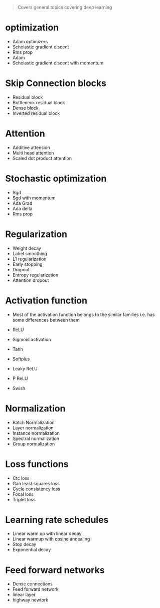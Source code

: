> Covers general topics covering deep learning

# optimization

- Adam optimizers
- Scholastic gradient discent
- Rms prop
- Adam
- Scholastic gradient discent with momentum

# Skip Connection blocks

- Residual block
- Bottleneck residual block
- Dense block
- Inverted residual block

# Attention

- Additive attension
- Multi head attention
- Scaled dot product attention

# Stochastic optimization

- Sgd
- Sgd with momentum
- Ada Grad
- Ada delta
- Rms prop

# Regularization

- Weight decay
- Label smoothing
- L1 regularization
- Early stopping
- Dropout
- Entropy regularization
- Attention dropout

# Activation function

- Most of the activation function belongs to the similar families i.e. has some differences between them

- ReLU
- Sigmoid activation
- Tanh
- Softplus
- Leaky ReLU
- P ReLU
- Swish

# Normalization

- Batch Normalization
- Layer normalization
- Instance normalization
- Spectral normalization
- Group normalization

# Loss functions

- Ctc loss
- Gan least squares loss
- Cycle consistency loss
- Focal loss
- Triplet loss

# Learning rate schedules

- Linear warm up with linear decay
- Linear warmup with cosine annealing
- Stop decay
- Exponential decay

# Feed forward networks

- Dense connections
- Feed forward network
- linear layer
- highway newtork
